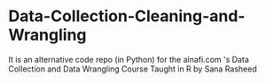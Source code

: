 # Data-Collection-Cleaning-and-Wrangling
It is an alternative code repo (in Python) for the alnafi.com 's Data Collection and Data Wrangling Course Taught in R by Sana Rasheed

